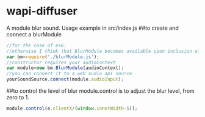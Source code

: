 # wapi-diffuser
A module blur sound.
Usage example in src/index.js
##to create and connect a blurModule
```javascript
//for the case of es6.
//otherwise I think that BlurModule becomes available upon inclusion of build.js
var bm=require('./blurModule.js');
//constructor requires your audioContext
var module=new bm.BlurModule(audioContext);
//you can connect it to a web audio api source
yourSoundSource.connect(module.audioInput);
 ```
##to control the level of blur
module.control is to adjust the blur level, from zero to 1. 
```javascript
module.control(e.clientX/(window.innerWidth-5));
```